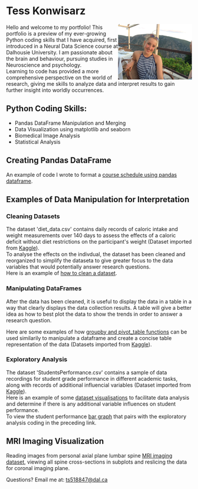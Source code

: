# Tess Konwisarz
Hello and welcome to my portfolio! 
<img src='IMG_2555.jpeg' width='200' align='right'>
This portfolio is a preview of my ever-growing Python coding skills that I have acquired, first introduced in a Neural Data Science course at Dalhousie University. I am passionate about the brain and behaviour, pursuing studies in Neuroscience and psychology.  
Learning to code has provided a more comprehensive perspective on the world of research, giving me skills to analyze data and interpret results to gain further insight into worldly occurrences.

## Python Coding Skills:
- Pandas DataFrame Manipulation and Merging
- Data Visualization using matplotlib and seaborn
- Biomedical Image Analysis 
- Statistical Analysis

## Creating Pandas DataFrame

An example of code I wrote to format a [course schedule using pandas dataframe](CS_pd_df.md). 

## Examples of Data Manipulation for Interpretation

### Cleaning Datasets

The dataset 'diet_data.csv' contains daily records of caloric intake and weight measurements over 140 days to assess the effects of a caloric deficit without diet restrictions on the participant's weight (Dataset imported from [Kaggle](https://www.kaggle.com)).   
To analyse the effects on the indivdual, the dataset has been cleaned and reorganized to simplify the dataseta to give greater focus to the data variables that would potentially answer research questions.    
Here is an example of [how to clean a dataset](Cleaning_diet_data.md).  

### Manipulating DataFrames 

After the data has been cleaned, it is useful to display the data in a table in a way that clearly displays the data collection results. A table will give a better idea as how to best plot the data to show the trends in order to answer a research question.

Here are some examples of how [groupby and pivot_table functions](groupby_pivot_table.md) can be used similarily to manipulate a dataframe and create a concise table representation of the data (Datasets imported from [Kaggle](https://www.kaggle.com)).

### Exploratory Analysis

The dataset 'StudentsPerformance.csv' contains a sample of data recordings for student grade performance in different academic tasks, along with records of additional influencial variables (Dataset imported from [Kaggle](https://www.kaggle.com)).   
Here is an example of some [dataset visualisations](student_performance_exploration.md) to facilitate data analysis and determine if there is any additional variable influences on student performance.   
To view the student performance [bar graph](Graph.png) that pairs with the exploratory analysis coding in the preceding link.

## MRI Imaging Visualization

Reading images from personal axial plane lumbar spine [MRI imaging dataset](MRI_scan_demo.md), viewing all spine cross-sections in subplots and reslicing the data for coronal imaging plane.

Questions? Email me at:
[ts518847@dal.ca](mailto:ts518847@dal.ca)
